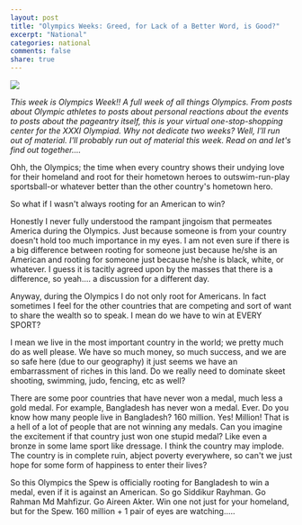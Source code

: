 ```yaml
---
layout: post
title: "Olympics Weeks: Greed, for Lack of a Better Word, is Good?"
excerpt: "National"
categories: national
comments: false
share: true
---
```



![](http://blogs.kcrw.com/whichwayla/wp-content/uploads/2015/08/1984OLYMPICSLOGO.jpeg)




*This week is Olympics Week!! A full week of all things Olympics. From posts about Olympic athletes to posts about personal reactions about the events to posts about the pageantry itself, this is your virtual one-stop-shopping center for the XXXI Olympiad. Why not dedicate two weeks? Well, I'll run out of material. I'll probably run out of material this week. Read on and let's find out together....*


Ohh, the Olympics; the time when every country shows their undying love for their homeland and root for their hometown heroes to outswim-run-play sportsball-or whatever better than the other country's hometown hero. 


So what if I wasn't always rooting for an American to win?


Honestly I never fully understood the rampant jingoism that permeates America during the Olympics. Just because someone is from your country doesn't hold too much importance in my eyes. I am not even sure if there is a big difference between rooting for someone just because he/she is an American and rooting for someone just because he/she is black, white, or whatever. I guess it is tacitly agreed upon by the masses that there is a difference, so yeah.... a discussion for a different day.


Anyway, during the Olympics I do not only root for Americans. In fact sometimes I feel for the other countries that are competing and sort of want to share the wealth so to speak. I mean do we have to win at EVERY SPORT?


I mean we live in the most important country in the world; we pretty much do as well please. We have so much money, so much success, and we are so safe here (due to our geography) it just seems we have an embarrassment of riches in this land. Do we really need to dominate skeet shooting, swimming, judo, fencing, etc as well? 

There are some poor countries that have never won a medal, much less a gold medal. For example, Bangladesh has never won a medal. Ever. Do you know how many people live in Bangladesh? 160 million. Yes! Million! That is a hell of a lot of people that are not winning any medals. Can you imagine the excitement if that country just won one stupid medal? Like even a bronze in some lame sport like dressage. I think the country may implode. The country is in complete ruin, abject poverty everywhere, so can't we just hope for some form of happiness to enter their lives? 


So this Olympics the Spew is officially rooting for Bangladesh to win a medal, even if it is against an American. So go Siddikur Rayhman. Go Rahman Md Mahfizur. Go Aireen Akter. Win one not just for your homeland, but for the Spew. 160 million + 1 pair of eyes are watching.....





